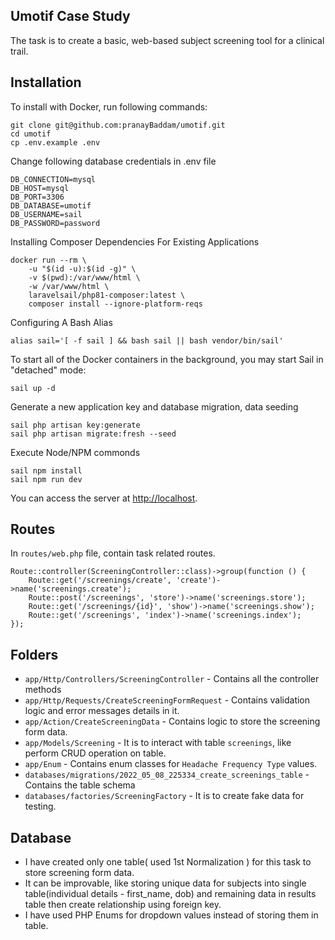 
## Umotif Case Study

The task is to create a basic, web-based subject screening tool for a clinical trail.

## Installation
To install with Docker, run following commands:

```
git clone git@github.com:pranayBaddam/umotif.git
cd umotif
cp .env.example .env
```
Change following database credentials in .env file
```
DB_CONNECTION=mysql
DB_HOST=mysql
DB_PORT=3306
DB_DATABASE=umotif
DB_USERNAME=sail
DB_PASSWORD=password
```

Installing Composer Dependencies For Existing Applications
```
docker run --rm \
    -u "$(id -u):$(id -g)" \
    -v $(pwd):/var/www/html \
    -w /var/www/html \
    laravelsail/php81-composer:latest \
    composer install --ignore-platform-reqs
```
Configuring A Bash Alias
``` 
alias sail='[ -f sail ] && bash sail || bash vendor/bin/sail'

``` 
To start all of the Docker containers in the background, you may start Sail in "detached" mode:
``` 
sail up -d
``` 

Generate a new application key and database migration, data seeding
``` 
sail php artisan key:generate
sail php artisan migrate:fresh --seed
```

Execute Node/NPM commonds
```
sail npm install
sail npm run dev 
```
You can access the server at [http://localhost](http://localhost).

## Routes
In ```routes/web.php``` file, contain task related routes.
``` 
Route::controller(ScreeningController::class)->group(function () {
    Route::get('/screenings/create', 'create')->name('screenings.create');
    Route::post('/screenings', 'store')->name('screenings.store');
    Route::get('/screenings/{id}', 'show')->name('screenings.show');
    Route::get('/screenings', 'index')->name('screenings.index');
});
```
## Folders

- `app/Http/Controllers/ScreeningController` - Contains all the controller methods
- `app/Http/Requests/CreateScreeningFormRequest` - Contains validation logic and error messages details in it.
- `app/Action/CreateScreeningData` - Contains logic to store the screening form data.
- `app/Models/Screening` - It is to interact with table `screenings`, like perform CRUD operation on table.
- `app/Enum` - Contains enum classes for `Headache Frequency Type` values.
- `databases/migrations/2022_05_08_225334_create_screenings_table` - Contains the table schema
- `databases/factories/ScreeningFactory` - It is to create fake data for testing.

## Database
- I have created only one table( used 1st Normalization ) for this task to store screening form data. 
- It can be improvable, like storing unique data for subjects into single table(individual details - first_name, dob) and remaining data in results table then create relationship using foreign key.
- I have used PHP Enums for dropdown values instead of storing them in table.
